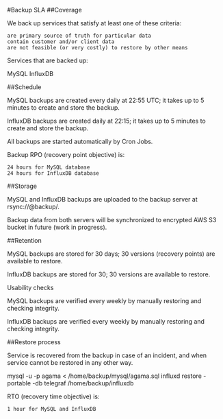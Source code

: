 #Backup SLA
##Coverage

We back up services that satisfy at least one of these criteria:

    are primary source of truth for particular data
    contain customer and/or client data
    are not feasible (or very costly) to restore by other means

Services that are backed up:

MySQL
InfluxDB

##Schedule

MySQL backups are created every daily at 22:55 UTC; it takes up to 5 minutes to create and store the backup.

InfluxDB backups are created daily at 22:15; it takes up to 5 minutes to create and store the backup.


All backups are started automatically by Cron Jobs.

Backup RPO (recovery point objective) is:

    24 hours for MySQL database
    24 hours for InfluxDB database


##Storage

MySQL and InfluxDB backups are uploaded to the backup server at rsync://<username>@backup/<backup>.


Backup data from both servers will be synchronized to encrypted AWS S3 bucket in future (work in progress).

##Retention

MySQL backups are stored for 30 days; 30 versions (recovery points) are available to restore.

InfluxDB backups are stored for 30; 30 versions are available to restore.

Usability checks

MySQL backups are verified every weekly by manually restoring and checking integrity.

InfluxDB backups are verified every weekly by manually restoring and checking integrity.

##Restore process

Service is recovered from the backup in case of an incident, and when service cannot be restored in any other way.

mysql -u <username> -p agama < /home/backup/mysql/agama.sql
influxd restore -portable -db telegraf /home/backup/influxdb

RTO (recovery time objective) is:

    1 hour for MySQL and InfluxDB
